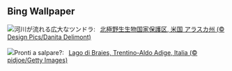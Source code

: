 ## Bing Wallpaper
![](https://www.bing.com/th?id=OHR.WindRiverAlaska_JA-JP3464622657_UHD.jpg&w=1000)河川が流れる広大なツンドラ:&nbsp;&ensp;[北極野生生物国家保護区, 米国 アラスカ州 (© Design Pics/Danita Delimont)](https://www.bing.com/th?id=OHR.WindRiverAlaska_JA-JP3464622657_UHD.jpg)
<br><br/>
![](https://www.bing.com/th?id=OHR.LakeInItalianNonni_IT-IT2833873964_UHD.jpg&w=1000)Pronti a salpare?:&nbsp;&ensp;[Lago di Braies, Trentino-Aldo Adige, Italia (© pidjoe/Getty Images)](https://www.bing.com/th?id=OHR.LakeInItalianNonni_IT-IT2833873964_UHD.jpg)
<br><br/>
